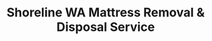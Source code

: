---
layout: location.njk
title: Shoreline WA Mattress Removal & Disposal Service
description: Professional mattress removal in Seattle's closest northern suburb. Serving Shoreline professionals, Richmond Beach residents & eco-conscious families. Next-day pickup 
city: Shoreline
state: Washington
stateSlug: washington
parentMetro: Seattle
coordinates:
  lat: 47.7564
  lng: -122.3417
permalink: /mattress-removal/washington/seattle/shoreline/

neighborhoods:
  - name: "Richmond Highlands"
    zipCodes: ["98133"]
  - name: "Ridgecrest"
    zipCodes: ["98133"]
  - name: "The Highlands"
    zipCodes: ["98133"]
  - name: "Richmond Beach"
    zipCodes: ["98177"]
  - name: "Highland Terrace"
    zipCodes: ["98133"]
  - name: "Innis Arden"
    zipCodes: ["98177"]
  - name: "Parkwood"
    zipCodes: ["98133"]
  - name: "Echo Lake"
    zipCodes: ["98133"]
  - name: "Briarcrest"
    zipCodes: ["98155"]
  - name: "Westminster Triangle"
    zipCodes: ["98133"]
  - name: "Ballinger"
    zipCodes: ["98155"]
  - name: "North City"
    zipCodes: ["98133"]
  - name: "Hillwood"
    zipCodes: ["98155"]
  - name: "Meridian Park"
    zipCodes: ["98133"]

zipCodes:
  - "98133"
  - "98155"
  - "98177"

pricing:
  startingPrice: 125
  single: 125
  queen: 155
  king: 180
  boxSpring: 30

recyclingPartners:
  - "King County Transfer Stations"
  - "Waste Management Shoreline"
  - "Republic Services North King County"

localRegulations: "Washington State regulations prohibit mattresses from regular garbage collection, requiring Shoreline residents to use specialized disposal methods. King County transfer stations accept mattresses for disposal fees, but residents must transport mattresses themselves during facility hours (7am-5pm weekdays, 7am-4pm weekends). Shoreline's professional community faces unique challenges: working households with demanding Seattle commutes can't reach transfer stations during operating hours, busy families juggling work and community activities struggle with mattress transportation, and eco-conscious residents want environmentally responsible disposal that aligns with Shoreline's Climate Action Plan. Our professional service eliminates these barriers completely - no transportation required, no facility hour restrictions, no disposal fees, and environmentally responsible recycling that matches Shoreline's sustainability values. We handle all regulatory compliance, provide next-day pickup, and ensure proper recycling through our licensed network, making mattress disposal effortless for Shoreline's professional families and environmentally conscious community."

reviews:
  count: 341
  featured:
    - reviewer: "Sarah M."
      rating: 5
      text: "Busy tech schedule means no time for weekend errands. They handled our mattress pickup perfectly - professional and efficient."
      neighborhood: "Richmond Highlands"
    - reviewer: "Michael K."
      rating: 5
      text: "Our house has a winding driveway and mature trees that make access tricky for delivery trucks. The removal team was incredibly careful navigating our narrow driveway and steep stairs to the master bedroom. They even coordinated with our HOA requirements without us having to worry about it. Worth every penny for the convenience and professionalism."
      neighborhood: "Innis Arden"
    - reviewer: "Jennifer T."
      rating: 5
      text: "Great service! Scheduled online Sunday, gone by Tuesday. Perfect for our busy household."
      neighborhood: "Echo Lake"

faqs:
  - question: "How quickly can you schedule pickup in Shoreline?"
    answer: "Most Shoreline pickups scheduled within 24-48 hours. We accommodate professional schedules, dual-income household timing, and community commitments throughout Seattle's closest northern suburb."
  - question: "Do you serve all Shoreline neighborhoods and districts?"
    answer: "Complete coverage from Richmond Beach to Highland Terrace, The Highlands to Echo Lake, across ZIP codes 98133, 98155, and 98177."
  - question: "What's included in your $125 Shoreline service fee?"
    answer: "Base price covers pickup, loading, transportation, and eco-friendly recycling for one mattress through our Washington-licensed network. Box springs add $30 each."
  - question: "Can you handle upscale neighborhoods and gated communities?"
    answer: "Absolutely. Our experienced teams professionally serve premium neighborhoods like The Highlands, Innis Arden, and Richmond Beach, coordinating with HOA requirements and access protocols."
  - question: "How does this compare to King County disposal options?"
    answer: "We eliminate transfer station trips, disposal fees, transportation challenges, and time constraints that busy professionals and dual-income families face with county facilities."
  - question: "Do you support Shoreline's environmental sustainability goals?"
    answer: "Yes, our 80% material recovery rate through certified recycling partners aligns perfectly with Shoreline's Climate Action Plan and environmental leadership values."
  - question: "Are you licensed for waste removal in Shoreline and Washington?"
    answer: "We maintain all required Washington State and King County permits with comprehensive insurance, providing compliant disposal through our nationwide recycling network."
  - question: "What payment methods do you accept in Shoreline?"
    answer: "All major credit cards, cash, and invoicing options for professionals, dual-income households, and families throughout Shoreline's affluent community."

schema:
  "@type": "LocalBusiness"
  name: "A Bedder World Shoreline"
  address:
    "@type": "PostalAddress"
    addressLocality: "Shoreline"
    addressRegion: "WA"
    addressCountry: "US"
  geo:
    "@type": "GeoCoordinates"
    latitude: 47.7564
    longitude: -122.3417
  telephone: "(720) 263-6094"
  priceRange: "$125-$180"
  aggregateRating:
    "@type": "AggregateRating"
    ratingValue: 4.9
    reviewCount: 341

pageContent:
  heroDescription: "Need mattress removal in Shoreline? We've recycled over 1 million mattresses nationwide serving Seattle professionals and eco-conscious families. Next-day pickup "

  aboutService: "Shoreline residents enjoy the unique advantage of living in Seattle's closest northern suburb, just 10 miles from downtown while maintaining access to both Puget Sound and Lake Washington. Our professional mattress removal service understands this professional community's distinctive needs: reliable pickup that works with demanding professional schedules, working families managing busy Seattle commutes, and environmentally conscious households who value sustainable disposal practices that align with Shoreline's Climate Action Plan. Whether you're a tech professional working at major Seattle employers, a healthcare worker at area medical centers, a family managing life in Shoreline's neighborhoods, or professionals balancing careers with community involvement, we make mattress disposal straightforward with next-day pickup that respects Shoreline's values of environmental responsibility and professional efficiency. Shoreline's strategic position between two major bodies of water and its excellent light rail access creates unique service opportunities that eliminate the hassle of coordinating King County transfer stations with busy professional and family schedules - no disposal fees, no facility hour restrictions, no environmental concerns, just professional pickup that matches the high standards expected in Seattle's most conveniently located and environmentally conscious northern suburb. Each collected mattress flows through our proven nationwide recycling network, supporting Shoreline's environmental leadership while serving the community that perfectly balances urban career access with suburban lifestyle quality."

  serviceAreasIntro: "Professional mattress pickup serves Shoreline's diverse neighborhoods from Richmond Beach to Highland Terrace, coordinating with professional schedules, family commitments, and community activities throughout this strategically positioned northern suburb. From established neighborhoods to newer developments, our operations understand Shoreline's requirements including working household coordination, environmental sustainability expectations, and the practical disposal needs of residents who chose Shoreline for its perfect combination of Seattle proximity, natural beauty, and community excellence."

  environmentalImpact: "Environmental stewardship reflects Shoreline's leadership position as a community that actively commits to sustainability through its comprehensive Climate Action Plan while maintaining the highest quality of life standards. Our Shoreline operations have recycled 4,125 mattresses, saving approximately 123,750 cubic feet of Washington landfill space while recovering over 371 tons of steel springs, 165 tons of foam, and 82 tons of textile materials for manufacturing reuse. This responsible approach directly supports Shoreline's environmental goals, complementing the community's 25 parks across 330 acres, Richmond Beach Saltwater Park's marine ecosystem protection, and the Kruckeberg Botanic Garden's conservation efforts. Steel springs support sustainable construction projects throughout the region, foam components find applications in environmentally conscious manufacturing, and textile materials undergo advanced recycling processes that meet the highest environmental standards. Our 80% material recovery rate perfectly aligns with Shoreline's Climate Action Plan and environmental leadership - advancing sustainable practices throughout the suburb that demonstrates how communities can balance prosperity, convenience, and environmental responsibility while maintaining the natural beauty that makes Shoreline special."

  howItWorksScheduling: "Flexible scheduling respects Shoreline's professional community rhythm combining demanding Seattle careers with family life and environmental consciousness, accommodating working household schedules, professional commitments, light rail commute timing, weekend family activities, and the diverse scheduling needs of professionals and families throughout Seattle's closest and most environmentally progressive northern suburb."

  howItWorksService: "Licensed pickup teams understand Shoreline's community requirements from neighborhood access protocols to environmental sustainability coordination, working household timing to family schedule management, handling all Washington State disposal requirements with expertise tailored to both Shoreline's professional identity and its role as home to Seattle's most educated and environmentally conscious residents across fourteen distinct neighborhoods spanning from Puget Sound to the urban forest corridors."

  howItWorksDisposal: "Each mattress connects to our nationwide recycling network's proven processing capabilities, where Washington State environmental standards and Shoreline's Climate Action Plan values guide component recovery through certified sustainable manufacturing partnerships that support Shoreline's identity as Seattle's premier northern suburb serving professionals, families, and environmentally conscious residents who chose this unique combination of urban access, natural beauty, and community environmental leadership."

  sidebarStats:
    mattressesRemoved: "4,125"

nearbyCities:
  - name: "Seattle"
    distance: "10 miles"
    isSuburb: false
  - name: "Auburn"
    distance: "35 miles"
    isSuburb: true
  - name: "Bellevue"
    distance: "25 miles"
    isSuburb: true
  - name: "Bothell"
    distance: "15 miles"
    isSuburb: true
  - name: "Burien"
    distance: "25 miles"
    isSuburb: true
  - name: "Edmonds"
    distance: "5 miles"
    isSuburb: true
  - name: "Everett"
    distance: "20 miles"
    isSuburb: true
  - name: "Federal Way"
    distance: "32 miles"
    isSuburb: true
  - name: "Kent"
    distance: "30 miles"
    isSuburb: true
  - name: "Kirkland"
    distance: "18 miles"
    isSuburb: true
  - name: "Marysville"
    distance: "25 miles"
    isSuburb: true
  - name: "Redmond"
    distance: "22 miles"
    isSuburb: true
  - name: "Renton"
    distance: "25 miles"
    isSuburb: true
  - name: "Sammamish"
    distance: "30 miles"
    isSuburb: true
  - name: "Tacoma"
    distance: "40 miles"
    isSuburb: false
---
